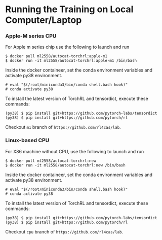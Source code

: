 # Running the Training on Local Computer/Laptop

### Apple-M series CPU

For Apple m series chip use the following to launch and run 

```
$ docker pull ml2558/autocat-torchrl:apple-m1
$ docker run -it ml2558/autocat-torchrl:apple-m1 /bin/bash
```
Inside the docker containeer, set the conda environment variables and activate py38 environment.

```
# eval "$(/root/miniconda3/bin/conda shell.bash hook)" 
# conda activate py38
```

To install the latest version of TorchRL and tensordict, execute these commands:

```
(py38) $ pip install git+https://github.com/pytorch-labs/tensordict
(py38) $ pip install git+https://github.com/pytorch/rl
```
Checkout ```m1``` branch of ```https://github.com/rl4cas/lab```.



### Linux-based CPU

For X86 machine without CPU, use the following to launch and run 

```
$ docker pull ml2558/autocat-torchrl:new
$ docker run -it ml2558/autocat-torchrl:new /bin/bash
```

Inside the docker containeer, set the conda environment variables and activate py38 environment.

```
# eval "$(/root/miniconda3/bin/conda shell.bash hook)" 
# conda activate py38
```

To install the latest version of TorchRL and tensordict, execute these commands:

```
(py38) $ pip install git+https://github.com/pytorch-labs/tensordict
(py38) $ pip install git+https://github.com/pytorch/rl
```
Checkout ```cpu``` branch of ```https://github.com/rl4cas/lab```.

